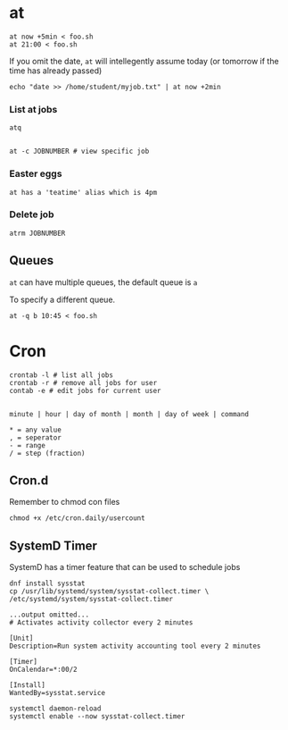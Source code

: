 # at

    at now +5min < foo.sh
    at 21:00 < foo.sh

If you omit the date, `at` will intellegently assume today (or tomorrow if the time has already passed)

    echo "date >> /home/student/myjob.txt" | at now +2min

### List at jobs

    atq


    at -c JOBNUMBER # view specific job

### Easter eggs

    at has a 'teatime' alias which is 4pm


### Delete job

    atrm JOBNUMBER

## Queues

`at` can have multiple queues, the default queue is `a`

To specify a different queue. 

    at -q b 10:45 < foo.sh


# Cron

    crontab -l # list all jobs
    crontab -r # remove all jobs for user
    contab -e # edit jobs for current user


    minute | hour | day of month | month | day of week | command

    * = any value
    , = seperator
    - = range
    / = step (fraction)


## Cron.d

Remember to chmod con files

    chmod +x /etc/cron.daily/usercount


## SystemD Timer

SystemD has a timer feature that can be used to schedule jobs

    dnf install sysstat
    cp /usr/lib/systemd/system/sysstat-collect.timer \
    /etc/systemd/system/sysstat-collect.timer

```
...output omitted...
# Activates activity collector every 2 minutes

[Unit]
Description=Run system activity accounting tool every 2 minutes

[Timer]
OnCalendar=*:00/2

[Install]
WantedBy=sysstat.service
```

    systemctl daemon-reload
    systemctl enable --now sysstat-collect.timer